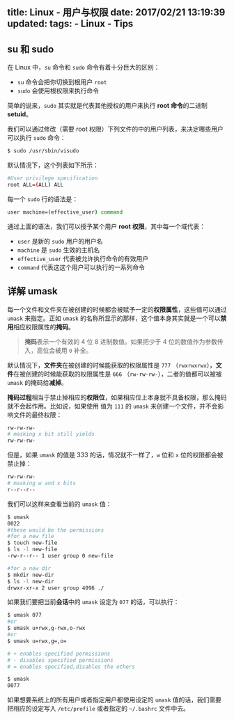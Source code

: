 title: Linux - 用户与权限
date: 2017/02/21 13:19:39
updated: 
tags:
    - Linux
    - Tips
---

## su 和 sudo

在 Linux 中，`su` 命令和 `sudo` 命令有着十分巨大的区别：

- `su` 命令会把你切换到根用户 `root`
- `sudo` 会使用根权限来执行命令

简单的说来，`sudo` 其实就是代表其他授权的用户来执行 **root 命令**的二进制 **setuid**。

我们可以通过修改（需要 root 权限）下列文件的中的用户列表，来决定哪些用户可以执行 `sudo` 命令：

```bash
$ sudo /usr/sbin/visudo
```

默认情况下，这个列表如下所示：

```bash
#User privilege specification
root ALL=(ALL) ALL
```

每一个 `sudo` 行的语法是：

```bash
user machine=(effective_user) command
```

通过上面的语法，我们可以授予某个用户 **root 权限**，其中每一个域代表：

- `user` 是新的 `sudo` 用户的用户名
- `machine` 是 `sudo` 生效的主机名
- `effective_user` 代表被允许执行命令的有效用户
- `command` 代表这这个用户可以执行的一系列命令

## 详解 umask

每一个文件和文件夹在被创建的时候都会被赋予一定的**权限属性**，这些值可以通过 `umask` 来指定。正如 `umask` 的名称所显示的那样，这个值本身其实就是一个可以**禁用**相应权限属性的**掩码**。

> **掩码**表示一个有效的 4 位 8 进制数值。如果把少于 4 位的数值作为参数传入，高位会被用 `0` 补全。

默认情况下，**文件夹**在被创建的时候能获取的权限属性是 `777` （`rwxrwxrwx`），**文件**在被创建的时候能获取的权限属性是 `666` （`rw-rw-rw-`），二者的值都可以被被 `umask` 的掩码给**减掉**。

**掩码过程**相当于禁止掉相应的**权限位**，如果相应位上本身就不具备权限，那么掩码就不会起作用。比如说，如果使用 值为 `111` 的 `umask` 来创建一个文件，并不会影响文件的最终权限：

```bash
rw-rw-rw-
# masking x bit still yields
rw-rw-rw-
```

但是，如果 `umask` 的值是 333 的话，情况就不一样了，`w` 位和 `x` 位的权限都会被禁止掉：

```bash
rw-rw-rw-
# masking w and x bits
r--r--r--
```

我们可以这样来查看当前的 `umask` 值：

```bash
$ umask
0022
#these would be the permissions
#for a new file
$ touch new-file
$ ls -l new-file
-rw-r--r-- 1 user group 0 new-file

#for a new dir
$ mkdir new-dir
$ ls -l new-dir
drwxr-xr-x 2 user group 4096 ./
```

如果我们要把当前**会话**中的 `umask` 设定为 `077` 的话，可以执行：

```bash
$ umask 077
#or
$ umask u+rwx,g-rwx,o-rwx
#or
$ umask u=rwx,g=,o=

# + enables specified permissions
# - disables specified permissions
# = enables specified,disables the others

$ umask
0077
```

如果想要系统上的所有用户或者指定用户都使用设定的 `umask` 值的话，我们需要把相应的设定写入 `/etc/profile` 或者指定的 `~/.bashrc` 文件中去。

